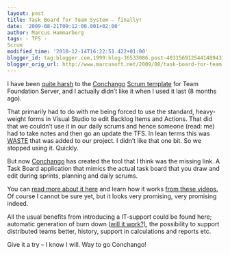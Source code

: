 ```yaml
---
layout: post
title: Task Board for Team System – finally!
date: '2009-08-21T09:12:00.001+02:00'
author: Marcus Hammarberg
tags: - TFS -
Scrum
modified_time: '2010-12-14T16:22:51.422+01:00'
blogger_id: tag:blogger.com,1999:blog-36533086.post-4031569125441489431
blogger_orig_url: http://www.marcusoft.net/2009/08/task-board-for-team-system-finally.html
---
```



I have been <a
href="http://www.marcusoft.net/2008/03/short-conchango-scrum-tfs-template.html"
target="_blank">quite harsh</a> to the
<a href="http://www.conchango.com/" target="_blank">Conchango</a>
<a href="http://scrumforteamsystem.com/en/" target="_blank">Scrum
template</a> for Team Foundation Server, and I actually didn’t like it
when I used it last (8 months ago).

That primarily had to do with me being forced to use the standard,
heavy-weight forms in Visual Studio to edit Backlog Items and Actions.
That did that we couldn’t use it in our daily scrums and hence someone
(read: me) had to take notes and then go an update the TFS. In lean
terms this was <a
href="http://en.wikipedia.org/wiki/Lean_software_development#Eliminate_waste"
target="_blank">WASTE</a> that was added to our project. I didn’t like
that one bit. So we stopped using it. Quickly.

But now
<a href="http://www.conchango.com/" target="_blank">Conchango</a> has
created the tool that I think was the missing link. A Task Board
application that mimics the actual task board that you draw and edit
during sprints, planning and daily scrums.

You can
<a href="http://scrumforteamsystem.com/en/TaskBoard/default.aspx"
target="_blank">read more about it here</a> and learn how it works
<a href="http://scrumforteamsystem.com/en/TaskBoard/WebCasts.aspx"
target="_blank">from these videos.</a> Of course I cannot be sure yet,
but it looks very promising, very promising indeed.

All the usual benefits from introducing a IT-support could be found
here; automatic generation of burn down (<a
href="http://www.marcusoft.net/2008/03/conchango-burndown-char-not-showing.html"
target="_blank">will it work?)</a>, the possibility to support
distributed teams better, history, support in calculations and reports
etc.

Give it a try – I know I will. Way to go Conchango!
